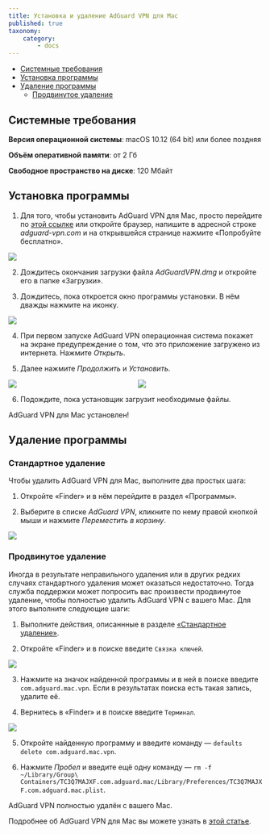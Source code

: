 ```yaml
---
title: Установка и удаление AdGuard VPN для Mac
published: true
taxonomy:
    category:
        - docs
---
```

* [Системные требования](#requirements)
* [Установка программы](#install)
* [Удаление программы](#uninstall)
  * [Продвинутое удаление](#advanced-uninstall)

<a id="requirements"></a>

## Системные требования

**Версия операционной системы**: macOS 10.12 (64 bit) или более поздняя

**Объём оперативной памяти**: от 2 Гб

**Свободное пространство на диске**: 120 Мбайт

<a id="install"></a>

## Установка программы

1. Для того, чтобы установить AdGuard VPN для Mac, просто перейдите по [этой ссылке](https://agrd.io/mac_vpn) или откройте браузер, напишите в адресной строке *adguard-vpn.com* и на открывшейся странице нажмите «Попробуйте бесплатно».

<img src="https://cdn.adguard.com/public/Adguard/kb/vpn-install/mac-install-ru.png" style="max-width: 350px; ">

2. Дождитесь окончания загрузки файла *AdGuardVPN.dmg* и откройте его в папке «Загрузки».

3. Дождитесь, пока откроется окно программы установки. В нём дважды нажмите на иконку.

<img src="https://cdn.adguard.com/public/Adguard/kb/vpn-install/mac-install-ru-1.png" style="max-width: 150px; ">

4. При первом запуске AdGuard VPN операционная система покажет на экране предупреждение о том, что это приложение загружено из интернета. Нажмите *Открыть*.

5. Далее нажмите *Продолжить* и *Установить*.

<div style="display:flex">
     <div style="flex:1;padding-right:5px;">
          <img src="https://cdn.adguard.com/public/Adguard/kb/vpn-install/mac-install-ru-2.png" style=" max-width: 320px;">
     </div>
     <div style="flex:1;padding-left:5px;">
          <img src="https://cdn.adguard.com/public/Adguard/kb/vpn-install/mac-install-ru-3.png" style=" max-width: 350px;">
     </div>
</div>

6. Подождите, пока установщик загрузит необходимые файлы.

AdGuard VPN для Mac установлен!

<a id="uninstall"></a>

## Удаление программы

### Стандартное удаление

Чтобы удалить AdGuard VPN для Mac, выполните два простых шага:

1. Откройте «Finder» и в нём перейдите в раздел «Программы».

2. Выберите в списке *AdGuard VPN*, кликните по нему правой кнопкой мыши и нажмите *Переместить в корзину*.

<img src="https://cdn.adguard.com/public/Adguard/kb/vpn-install/mac-uninstall-1-ru.png" style="max-width: 350px; ">

<a id="advanced-uninstall"></a>

### Продвинутое удаление

Иногда в результате неправильного удаления или в других редких случаях стандартного удаления может оказаться недостаточно. Тогда служба поддержки может попросить вас произвести продвинутое удаление, чтобы полностью удалить AdGuard VPN с вашего Mac. Для этого выполните следующие шаги:

1. Выполните действия, описаннные в разделе [«Стандартное удаление»](#uninstall).

2. Откройте «Finder» и в поиске введите `Связка ключей`.

<img src="https://cdn.adguard.com/public/Adguard/kb/vpn-install/mac-key-chain-ru.png" style="max-width: 350px; ">

3. Нажмите на значок найденной программы и в ней в поиске введите `com.adguard.mac.vpn`. Если в результатах поиска есть такая запись, удалите её.

4. Вернитесь в «Finder» и в поиске введите `Терминал`.

<img src="https://cdn.adguard.com/public/Adguard/kb/vpn-install/mac-terminal-ru.png" style="max-width: 350px; ">

5. Откройте найденную программу и введите команду — `defaults delete com.adguard.mac.vpn`.

6. Нажмите *Пробел* и введите ещё одну команду — `rm -f ~/Library/Group\ Containers/TC3Q7MAJXF.com.adguard.mac/Library/Preferences/TC3Q7MAJXF.com.adguard.mac.plist`.

AdGuard VPN полностью удалён с вашего Mac.

Подробнее об AdGuard VPN для Mac вы можете узнать в [этой статье](https://kb.adguard.com/ru/vpn/adguard-vpn-mac/overview).